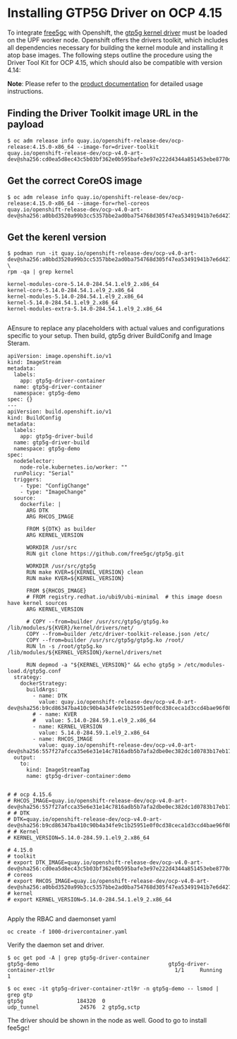 # Installing GTP5G Driver on OCP 4.15
To integrate [free5gc](https://free5gc.org/) with Openshift, the [gtp5g kernel driver](https://github.com/free5gc/gtp5g) must be loaded on the UPF worker node. Openshift offers the drivers toolkit, which includes all dependencies necessary for building the kernel module and installing it atop base images. The following steps outline the procedure using the Driver Tool Kit for OCP 4.15, which should also be compatible with version 4.14:


**Note**: Please refer to the [product documentation](https://docs.openshift.com/container-platform/4.15/hardware_enablement/psap-driver-toolkit.html) for detailed usage instructions.


## Finding the Driver Toolkit image URL in the payload
````
$ oc adm release info quay.io/openshift-release-dev/ocp-release:4.15.0-x86_64 --image-for=driver-toolkit
quay.io/openshift-release-dev/ocp-v4.0-art-dev@sha256:cd0ea5d8ec43c5b03bf362e0b595bafe3e97e222d4344a851453ebe8770df135

````

## Get the correct CoreOS image
````
$ oc adm release info quay.io/openshift-release-dev/ocp-release:4.15.0-x86_64 --image-for=rhel-coreos
quay.io/openshift-release-dev/ocp-v4.0-art-dev@sha256:a0bbd3520a99b3cc5357bbe2ad0ba754768d305f47ea53491941b7e6d427d2e8

````

## Get the kerenl version
````
$ podman run -it quay.io/openshift-release-dev/ocp-v4.0-art-dev@sha256:a0bbd3520a99b3cc5357bbe2ad0ba754768d305f47ea53491941b7e6d427d2e8 \
rpm -qa | grep kernel

kernel-modules-core-5.14.0-284.54.1.el9_2.x86_64
kernel-core-5.14.0-284.54.1.el9_2.x86_64
kernel-modules-5.14.0-284.54.1.el9_2.x86_64
kernel-5.14.0-284.54.1.el9_2.x86_64
kernel-modules-extra-5.14.0-284.54.1.el9_2.x86_64


`````

AEnsure to replace any placeholders with actual values and configurations specific to your setup.
Then build, gtp5g driver BuildConifg and Image Steram.

````
apiVersion: image.openshift.io/v1
kind: ImageStream
metadata:
  labels:
    app: gtp5g-driver-container
  name: gtp5g-driver-container
  namespace: gtp5g-demo
spec: {}
---
apiVersion: build.openshift.io/v1
kind: BuildConfig
metadata:
  labels:
    app: gtp5g-driver-build
  name: gtp5g-driver-build
  namespace: gtp5g-demo
spec:
  nodeSelector:
    node-role.kubernetes.io/worker: ""
  runPolicy: "Serial"
  triggers:
    - type: "ConfigChange"
    - type: "ImageChange"
  source:
    dockerfile: |
      ARG DTK
      ARG RHCOS_IMAGE

      FROM ${DTK} as builder
      ARG KERNEL_VERSION

      WORKDIR /usr/src
      RUN git clone https://github.com/free5gc/gtp5g.git

      WORKDIR /usr/src/gtp5g
      RUN make KVER=${KERNEL_VERSION} clean
      RUN make KVER=${KERNEL_VERSION}

      FROM ${RHCOS_IMAGE}
      # FROM registry.redhat.io/ubi9/ubi-minimal  # this image doesn have kernel sources
      ARG KERNEL_VERSION

      # COPY --from=builder /usr/src/gtp5g/gtp5g.ko /lib/modules/${KVER}/kernel/drivers/net/
      COPY --from=builder /etc/driver-toolkit-release.json /etc/
      COPY --from=builder /usr/src/gtp5g/gtp5g.ko /root/
      RUN ln -s /root/gtp5g.ko /lib/modules/${KERNEL_VERSION}/kernel/drivers/net

      RUN depmod -a "${KERNEL_VERSION}" && echo gtp5g > /etc/modules-load.d/gtp5g.conf
  strategy:
    dockerStrategy:
      buildArgs:
        - name: DTK
          value: quay.io/openshift-release-dev/ocp-v4.0-art-dev@sha256:b9cd86347ba410c90b4a34fe9c1b25951e0f0cd38ceca1d3ccd4bae96f084edb
        # - name: KVER
        #   value: 5.14.0-284.59.1.el9_2.x86_64
        - name: KERNEL_VERSION
          value: 5.14.0-284.59.1.el9_2.x86_64
        - name: RHCOS_IMAGE
          value: quay.io/openshift-release-dev/ocp-v4.0-art-dev@sha256:557f27afcca35e6e31e14c7816adb5b7afa2dbe0ec382dc1d0783b17eb17ce95
  output:
    to:
      kind: ImageStreamTag
      name: gtp5g-driver-container:demo


# # ocp 4.15.6
# RHCOS_IMAGE=quay.io/openshift-release-dev/ocp-v4.0-art-dev@sha256:557f27afcca35e6e31e14c7816adb5b7afa2dbe0ec382dc1d0783b17eb17ce95
# # DTK
# DTK=quay.io/openshift-release-dev/ocp-v4.0-art-dev@sha256:b9cd86347ba410c90b4a34fe9c1b25951e0f0cd38ceca1d3ccd4bae96f084edb
# # Kernel
# KERNEL_VERSION=5.14.0-284.59.1.el9_2.x86_64

# 4.15.0
# toolkit
# export DTK_IMAGE=quay.io/openshift-release-dev/ocp-v4.0-art-dev@sha256:cd0ea5d8ec43c5b03bf362e0b595bafe3e97e222d4344a851453ebe8770df135
# coreos
# export RHCOS_IMAGE=quay.io/openshift-release-dev/ocp-v4.0-art-dev@sha256:a0bbd3520a99b3cc5357bbe2ad0ba754768d305f47ea53491941b7e6d427d2e8
# kernel
# export KERNEL_VERSION=5.14.0-284.54.1.el9_2.x86_64


````

Apply the RBAC and daemonset yaml

````
oc create -f 1000-drivercontainer.yaml
````

Verify the daemon set and driver.

````
$ oc get pod -A | grep gtp5g-driver-container
gtp5g-demo                                         gtp5g-driver-container-ztl9r                                      1/1     Running     1

````

````
$ oc exec -it gtp5g-driver-container-ztl9r -n gtp5g-demo -- lsmod | grep gtp
gtp5g                 184320  0
udp_tunnel             24576  2 gtp5g,sctp

````
The driver should be shown in the node as well. Good to go to install fee5gc!

